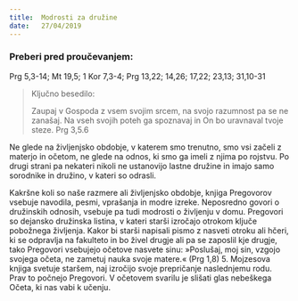 ```yaml
---
title:  Modrosti za družine
date:   27/04/2019
---
```


### Preberi pred proučevanjem:
Prg 5,3-14; Mt 19,5; 1 Kor 7,3-4; Prg 13,22; 14,26; 17,22; 23,13; 31,10-31

> <p>Ključno besedilo:</p>
> Zaupaj v Gospoda z vsem svojim srcem, na svojo razumnost pa se ne zanašaj. Na vseh svojih poteh ga spoznavaj in On bo uravnaval tvoje steze. Prg 3,5.6

Ne glede na življenjsko obdobje, v katerem smo trenutno, smo vsi začeli z materjo in očetom, ne glede na odnos, ki smo ga imeli z njima po rojstvu. Po drugi strani pa nekateri nikoli ne ustanovijo lastne družine in imajo samo sorodnike in družino, v kateri so odrasli.

Kakršne koli so naše razmere ali življenjsko obdobje, knjiga Pregovorov vsebuje navodila, pesmi, vprašanja in modre izreke. Neposredno govori o družinskih odnosih, vsebuje pa tudi modrosti o življenju v domu. Pregovori so dejansko družinska listina, v kateri starši izročajo otrokom ključe pobožnega življenja. Kakor bi starši napisali pismo z nasveti otroku ali hčeri, ki se odpravlja na fakulteto in bo živel drugje ali pa se zaposlil kje drugje, tako Pregovori vsebujejo očetove nasvete sinu: »Poslušaj, moj sin, vzgojo svojega očeta, ne zametuj nauka svoje matere.« (Prg 1,8) 5. Mojzesova knjiga svetuje staršem, naj izročijo svoje prepričanje naslednjemu rodu. Prav to počnejo Pregovori. V očetovem svarilu je slišati glas nebeškega Očeta, ki nas vabi k učenju.
